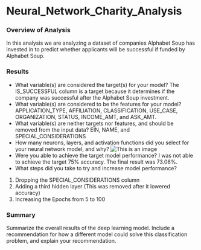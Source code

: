 # Neural_Network_Charity_Analysis

### Overview of Analysis

In this analysis we are analyzing a dataset of companies Alphabet Soup has invested in to predict whether applicants will be successful if funded by Alphabet Soup. 

### Results 

- What variable(s) are considered the target(s) for your model? The IS_SUCCESSFUL column is a target because it determines if the company was successful after the Alphabet Soup investment.
- What variable(s) are considered to be the features for your model? APPLICATION_TYPE, AFFILIATION, CLASSIFICATION, USE_CASE, ORGANIZATION, STATUS, INCOME_AMT, and ASK_AMT.
- What variable(s) are neither targets nor features, and should be removed from the input data? EIN, NAME, and SPECIAL_CONSIDERATIONS
- How many neurons, layers, and activation functions did you select for your neural network model, and why?
![This is an image]([https://github.com/SubF/Credit_Risk_Analysis/blob/main/Images/Naive%20Random%20Oversampling.png])
- Were you able to achieve the target model performance? I was not able to achieve the target 75% accuracy. The final result was 73.06%.
- What steps did you take to try and increase model performance?
1. Dropping the SPECIAL_CONSIDERATIONS column
2. Adding a third hidden layer (This was removed after it lowered accuracy)
3. Increasing the Epochs from 5 to 100

### Summary

Summarize the overall results of the deep learning model. Include a recommendation for how a different model could solve this classification problem, and explain your recommendation.
